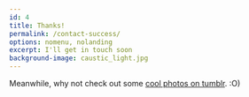 ```yaml
---
id: 4
title: Thanks!
permalink: /contact-success/
options: nomenu, nolanding
excerpt: I'll get in touch soon
background-image: caustic_light.jpg
---
```


Meanwhile, why not check out some
<a target="_blank"
   href="http://ni-nith9.tumblr.com">cool photos on tumblr</a>. :O)
